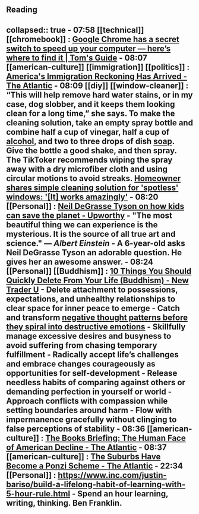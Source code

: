 ## Reading
collapsed:: true
	- **07:58** [[technical]] [[chromebook]] :  [Google Chrome has a secret switch to speed up your computer — here’s where to find it | Tom's Guide](https://www.tomsguide.com/computing/how-to-enable-memory-saver-google-chrome)
	- **08:07** [[american-culture]] [[immigration]] [[politics]] :  [America's Immigration Reckoning Has Arrived - The Atlantic](https://www.theatlantic.com/books/archive/2024/01/jonathan-blitzer-everyone-who-is-gone-is-here-immigration/677301/)
	- **08:09** [[diy]] [[window-cleaner]] : “This will help remove hard water stains, or in my case, dog slobber, and it keeps them looking clean for a long time,” she says.  To make the cleaning solution, take an empty spray bottle and combine half a cup of vinegar, half a cup of [alcohol](https://www.thecooldown.com/shop/best-sustainable-drinks/ "Cheers to these sustainable drinks"), and two to three drops of dish [soap](https://www.thecooldown.com/shop/best-clean-hand-soap/ "Top clean hand soaps for non-toxic hand washing"). Give the bottle a good shake, and then spray.   The TikToker recommends wiping the spray away with a dry microfiber cloth and using circular motions to avoid streaks. [Homeowner shares simple cleaning solution for 'spotless' windows: '[It] works amazingly'](https://www.thecooldown.com/green-home/diy-window-cleaning-spray-vinegar-alcohol/)
	- **08:20** [[Personal]] :  [Neil DeGrasse Tyson on how kids can save the planet - Upworthy](https://www.upworthy.com/kids-climate-change-rp)
		- "The most beautiful thing we can experience is the mysterious. It is the source of all true art and science." — *Albert Einstein*
		- **A 6-year-old asks ​Neil DeGrasse Tyson an adorable question. He gives her an awesome answer.**
	- **08:24** [[Personal]] [[Buddhism]] :  [10 Things You Should Quickly Delete From Your Life (Buddhism) - New Trader U](https://www.newtraderu.com/2024/01/30/10-things-you-should-quickly-delete-from-your-life-buddhism/)
		- Delete attachment to possessions, expectations, and unhealthy relationships to clear space for inner peace to emerge
		- Catch and transform [negative thought patterns before they spiral into destructive emotions](https://www.newtraderu.com/2023/02/12/dealing-with-negative-emotions/)
		- Skillfully manage excessive desires and busyness to avoid suffering from chasing temporary fulfillment
		- Radically accept life’s challenges and embrace changes courageously as opportunities for self-development
		- Release needless habits of comparing against others or demanding perfection in yourself or world
		- Approach conflicts with compassion while setting boundaries around harm
		- Flow with impermanence gracefully without clinging to false perceptions of stability
	- **08:36** [[american-culture]] :  [The Books Briefing: The Human Face of American Decline - The Atlantic](https://www.theatlantic.com/newsletters/archive/2024/01/books-briefing-american-decline-alex-kotlowitz/677258/)
		- **08:37** [[american-culture]] :  [The Suburbs Have Become a Ponzi Scheme - The Atlantic](https://www.theatlantic.com/books/archive/2024/01/benjamin-herold-disillusioned-suburbs/677229/)
	- **22:34** [[Personal]] :  https://www.inc.com/justin-bariso/build-a-lifelong-habit-of-learning-with-5-hour-rule.html
		- Spend an hour learning, writing, thinking. Ben Franklin.
-